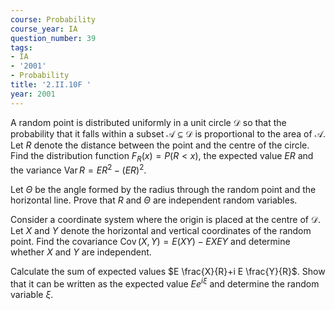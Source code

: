 ```yaml
---
course: Probability
course_year: IA
question_number: 39
tags:
- IA
- '2001'
- Probability
title: '2.II.10F '
year: 2001
---
```



A random point is distributed uniformly in a unit circle $\mathcal{D}$ so that the probability that it falls within a subset $\mathcal{A} \subseteq \mathcal{D}$ is proportional to the area of $\mathcal{A}$. Let $R$ denote the distance between the point and the centre of the circle. Find the distribution function $F_{R}(x)=P(R<x)$, the expected value $E R$ and the variance $\operatorname{Var} R=E R^{2}-(E R)^{2}$.

Let $\Theta$ be the angle formed by the radius through the random point and the horizontal line. Prove that $R$ and $\Theta$ are independent random variables.

Consider a coordinate system where the origin is placed at the centre of $\mathcal{D}$. Let $X$ and $Y$ denote the horizontal and vertical coordinates of the random point. Find the covariance $\operatorname{Cov}(X, Y)=E(X Y)-E X E Y$ and determine whether $X$ and $Y$ are independent.

Calculate the sum of expected values $E \frac{X}{R}+i E \frac{Y}{R}$. Show that it can be written as the expected value $E e^{i \xi}$ and determine the random variable $\xi$.